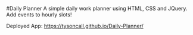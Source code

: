 #Daily Planner
A simple daily work planner using HTML, CSS and JQuery.
Add events to hourly slots!

Deployed App: https://tysoncall.github.io/Daily-Planner/